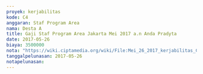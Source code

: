```yaml
---
proyek: kerjabilitas
kode: C4
anggaran: Staf Program Area
nama: Desta A
title: Gaji Staf Program Area Jakarta Mei 2017 a.n Anda Pradyta
date: 2017-05-26
biaya: 3500000
nota: "https://wiki.ciptamedia.org/wiki/File:Mei_26_2017_kerjabilitas_C4_staf_area_jakarta_anda917.jpg"
tanggalpelunasan: 2017-05-26
notapelunasan:
---
```


